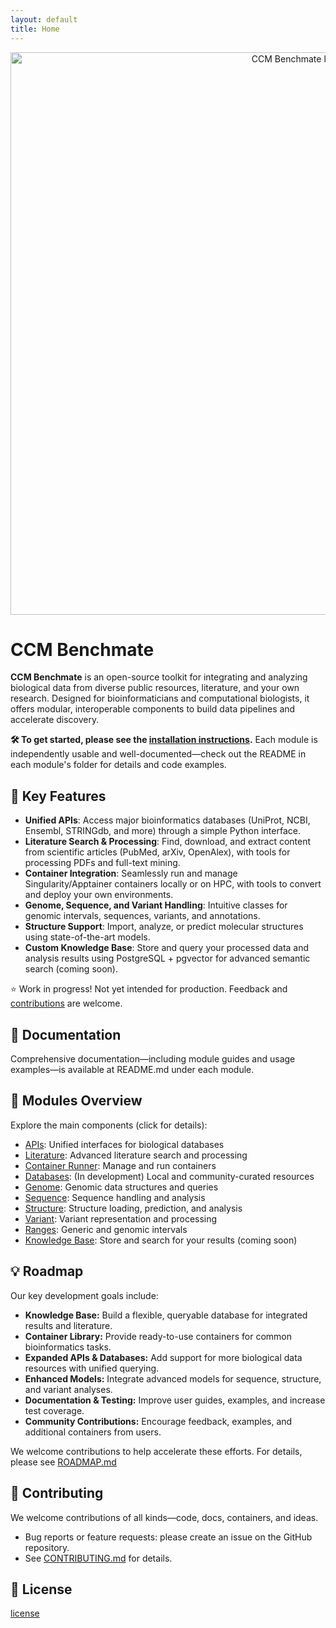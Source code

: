 ```yaml
---
layout: default
title: Home
---
```


<div style="text-align: center;">
    <img src="./assets/benchmate.png" width="900" alt="CCM Benchmate logo" class="center">
</div>

# CCM Benchmate

**CCM Benchmate** is an open-source toolkit for integrating and analyzing biological data from diverse public resources, literature, and your own research. Designed for bioinformaticians and computational biologists, it offers modular, interoperable components to build data pipelines and accelerate discovery.

**🛠️ To get started, please see the [installation instructions](https://github.com/ccmbioinfo/ccm_benchmate/blob/master/INSTALLATION.md).** 
Each module is independently usable and well-documented—check out the README in each module's folder for details and code examples.

## 🚀 Key Features
- **Unified APIs**: Access major bioinformatics databases (UniProt, NCBI, Ensembl, STRINGdb, and more) through a simple Python interface.
- **Literature Search & Processing**: Find, download, and extract content from scientific articles (PubMed, arXiv, OpenAlex), with tools for processing PDFs and full-text mining.
- **Container Integration**: Seamlessly run and manage Singularity/Apptainer containers locally or on HPC, with tools to convert and deploy your own environments.
- **Genome, Sequence, and Variant Handling**: Intuitive classes for genomic intervals, sequences, variants, and annotations.
- **Structure Support**: Import, analyze, or predict molecular structures using state-of-the-art models.
- **Custom Knowledge Base**: Store and query your processed data and analysis results using PostgreSQL + pgvector for advanced semantic search (coming soon).

⭐️ Work in progress! Not yet intended for production. Feedback and [contributions](https://github.com/ccmbioinfo/ccm_benchmate/blob/master/CONTRIBUTING.md) are welcome.

## 💬 Documentation

Comprehensive documentation—including module guides and usage examples—is available at README.md under each module.

## 🎨 Modules Overview

Explore the main components (click for details):
- [APIs](ReadMe/API): Unified interfaces for biological databases
- [Literature](ReadMe/Literature): Advanced literature search and processing
- [Container Runner](https://github.com/qin-work/Benchmate_doc_ccm/blob/main/ReadMe/ContainerRunner): Manage and run containers
- [Databases](https://github.com/qin-work/Benchmate_doc_ccm/blob/main/ReadMe/Databases.md): (In development) Local and community-curated resources
- [Genome](https://github.com/qin-work/Benchmate_doc_ccm/blob/main/ReadMe/Genome.md): Genomic data structures and queries
- [Sequence](https://github.com/qin-work/Benchmate_doc_ccm/blob/main/ReadMe/Sequence.md): Sequence handling and analysis
- [Structure](https://github.com/qin-work/Benchmate_doc_ccm/blob/main/ReadMe/Structure.md): Structure loading, prediction, and analysis
- [Variant](https://github.com/qin-work/Benchmate_doc_ccm/blob/main/ReadMe/Variant.md): Variant representation and processing
- [Ranges](https://github.com/qin-work/Benchmate_doc_ccm/blob/main/ReadMe/Ranges.md): Generic and genomic intervals
- [Knowledge Base](https://github.com/qin-work/Benchmate_doc_ccm/blob/main/ReadMe/KnowledgeBase.md): Store and search for your results (coming soon)

## 💡 Roadmap

Our key development goals include:  

- **Knowledge Base:** Build a flexible, queryable database for integrated results and literature.  
- **Container Library:** Provide ready-to-use containers for common bioinformatics tasks.  
- **Expanded APIs & Databases:** Add support for more biological data resources with unified querying.  
- **Enhanced Models:** Integrate advanced models for sequence, structure, and variant analyses.  
- **Documentation & Testing:** Improve user guides, examples, and increase test coverage.  
- **Community Contributions:** Encourage feedback, examples, and additional containers from users.

We welcome contributions to help accelerate these efforts. For details, please see [ROADMAP.md](https://github.com/qin-work/Benchmate_doc_ccm/blob/main/ROADMAP.md)


## 🤝 Contributing

We welcome contributions of all kinds—code, docs, containers, and ideas.
- Bug reports or feature requests: please create an issue on the GitHub repository.
- See [CONTRIBUTING.md](https://github.com/ccmbioinfo/ccm_benchmate/blob/master/CONTRIBUTING.md) for details.

## 📄 License

[license](https://github.com/qin-work/Benchmate_doc_ccm/blob/main/LICENSE)
